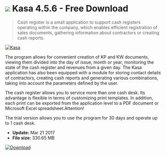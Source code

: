 # ![](https://cdn.softexe.net/static/icon/win.gif) Kasa 4.5.6 - Free Download

> Cash register is a small application to support cash registers operating within the company, which enables efficient registration of sales documents, gathering information about contractors or creating cash reports.

[![Kasa](https://gallery.dpcdn.pl/imgc/Tools/14939/g_-_420x350_1.5_-_x20130318160948_00.png)](https://softexe.net/win/business/other/kasa:pppRd.html)

The program allows for convenient creation of KP and KW documents, viewing them divided into the day of issue, month or year, monitoring the state of the cash register and revenues from a given day. The Kasa application has also been equipped with a module for storing contact details of contractors, creating cash reports and generating various combinations, taking into account the parameters defined by the user.
 
 The cash register allows you to service more than one cash desk. Its advantage is flexible in terms of customizing print templates. In addition, each print can be exported from the application level to a PDF document or Microsoft Excel spreadsheet.Attention!
 
 The trial version allows you to use the program for 30 days and operate up to 1 cash desk.


- **Update:** Mar 21 2017
- **File size:** 330.65 MB

[![Download](https://cdn.softexe.net/static/img/download.png)](https://softexe.net/win/business/other/kasa:pppRd.html)

